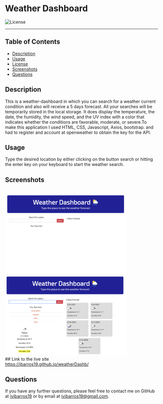 # Weather Dashboard
  ![License](https://img.shields.io/badge/License-MIT-blue)
<hr>
  <h2>Table of Contents</h2>
  
  * [Description](#description)
  * [Usage](#usage)
  * [License](#license)
  * [Screenshots](#scrs)
  * [Questions](#questions)
  
  <a name='description'></a>
  ## Description
  This is a weather-dashboard in which you can search for a weather current condition and also will receive a 5 days forecast. All your searches will be temporarily stored in the local storage. It does display the temperature, the date, the humidity, the wind speed, and the UV index with a color that indicates whether the conditions are favorable, moderate, or severe.To make this application I used HTML, CSS, Javascript, Axios, bootstrap. and had to register and account at openweather to obtain the key for the API.
  <a name='usage'></a>
  ## Usage
  Type the desired location by either clicking on the button search or hitting the enter key on your keyboard to start the weather search.
 
  <a name='scrs'></a>
  ## Screenshots<br>
  <br><img src="assets/img/Screenshot1.png" target="blank" width=400px>
<br><img src="assets/img/Screenshot2.png" target="blank" width=400px>
<br>
    ## Link to the live site<br>
    https://ibarros19.github.io/weatherDashb/
  <a name='questions'></a>
  ## Questions
  If you have any further questions, please feel free to contact me on GitHub at [ivibarros19](https://github.com/ivibarros19) or by email at [ivibarros19@gmail.com](ivibarros19@gmail.com).
